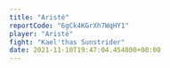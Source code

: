 ```yaml
---
title: "Aristé"
reportCode: "6gCk4KGrXh7WqHY1"
player: "Aristé"
fight: "Kael'thas Sunstrider"
date: 2021-11-10T19:47:04.454000+00:00
---
```

